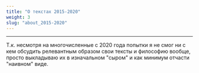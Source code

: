 ```yaml
---
title: "О текстах 2015-2020"
weight: 3
slug: "about_2015-2020"
---
```


---

Т.к. несмотря на многочисленные с 2020 года попытки я не смог ни с кем обсудить релевантным образом свои тексты и философию вообще, просто выкладываю их в изначальном "сыром" и как минимум отчасти "наивном" виде. 